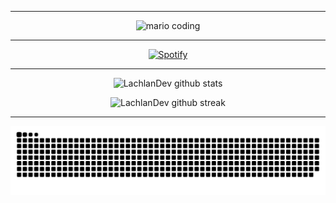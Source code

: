 <div align="center">

-------------------
  
![mario coding](https://i.imgur.com/1ZvVkDc.gif)



-------------------

[![Spotify](https://now-playing-ten-rho.vercel.app/api/spotify-playing)](https://open.spotify.com/user/65399784a0ef46d5)
 
-------------------
  
![LachlanDev github stats](https://github-readme-stats.vercel.app/api?username=AesoJS&show_icons=true&theme=radical&count_private=true&include_all_commits=true)

![LachlanDev github streak](https://github-readme-streak-stats.herokuapp.com/?user=AesoJS&theme=radical&include_all_commits=true&count_private=true)

 <div>
  
-------------------
<p align="center">
  <img src="https://github.com/DHANOLA/DHANOLA/raw/output/github-contribution-grid-snake.svg" alt="snake"></center>
</p>
